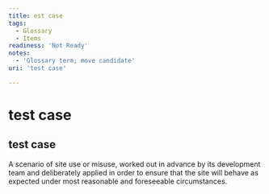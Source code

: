 ```yaml
---
title: est case
tags:
  - Glossary
  - Items
readiness: 'Not Ready'
notes:
  - 'Glossary term; move candidate'
uri: 'test case'

---
```

# test case

## test case

A scenario of site use or misuse, worked out in advance by its development team and deliberately applied in order to ensure that the site will behave as expected under most reasonable and foreseeable circumstances.

